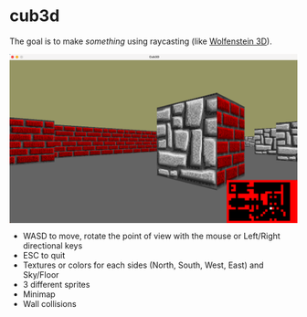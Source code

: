 # cub3d

The goal is to make *something* using raycasting (like [Wolfenstein 3D](https://fr.wikipedia.org/wiki/Wolfenstein_3D)).

<img align="center" src="screen.png" alt="Screenshot of the game" />

* WASD to move, rotate the point of view with the mouse or Left/Right directional keys
* ESC to quit
* Textures or colors for each sides (North, South, West, East) and Sky/Floor
* 3 different sprites
* Minimap
* Wall collisions

